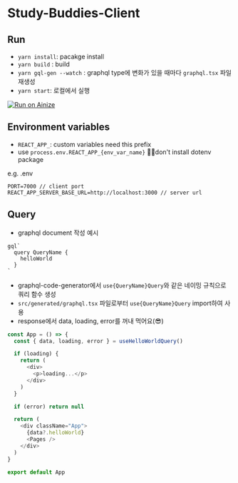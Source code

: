 # Study-Buddies-Client

## Run

- `yarn install`: pacakge install
- `yarn build` : build
- `yarn gql-gen --watch` : graphql type에 변화가 있을 때마다 `graphql.tsx` 파일 재생성
- `yarn start`: 로컬에서 실행

[![Run on Ainize](https://ainize-dev.herokuapp.com/images/run_on_ainize_button.svg)](https://studybuddies-chloe-codes1.endpoint.ainize.ai/)

## Environment variables

- `REACT_APP_`: custom variables need this prefix
- use `process.env.REACT_APP_{env_var_name}`
  🧚‍♀️don't install dotenv package

e.g. .env
```
PORT=7000 // client port
REACT_APP_SERVER_BASE_URL=http://localhost:3000 // server url
```
  
## Query

- graphql document 작성 예시

```
gql`
  query QueryName {
    helloWorld
  }
`
```

- graphql-code-generator에서 `use{QueryName}Query`와 같은 네이밍 규칙으로 쿼리 함수 생성
- `src/generated/graphql.tsx` 파일로부터 `use{QueryName}Query` import하여 사용
- response에서 data, loading, error를 꺼내 먹어요(😎)

```typescript
const App = () => {
  const { data, loading, error } = useHelloWorldQuery()

  if (loading) {
    return (
      <div>
        <p>loading...</p>
      </div>
    )
  }

  if (error) return null

  return (
    <div className="App">
      {data?.helloWorld}
      <Pages />
    </div>
  )
}

export default App
```
